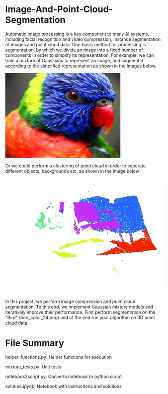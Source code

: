 # Image-And-Point-Cloud-Segmentation
Automatic image processing is a key component to many AI systems, including facial recognition and video compression, instance segmentation of images and point cloud data. One basic method for processing is segmentation, by which we divide an image into a fixed number of components in order to simplify its representation. For example, we can train a mixture of Gaussians to represent an image, and segment it according to the simplified representation as shown in the images below.

![Bird](images/bird_color_24.png)

Or we could perform a clustering of point cloud in order to separate different objects, backgrounds etc, as shown in the image below

![PC](images/pcd_clustered.gif)

In this project, we perform image compression and point cloud segmentation. To this end, we implement Gaussian mixture models and iteratively improve their performance. First perform segmentation on the "Bird" (bird_color_24.png) and at the end run your algorithm on 3D point cloud data.

# File Summary

helper_functions.py: Helper functions for execution

mixture_tests.py: Unit tests

notebook2script.py: Converts notebook to python script

solution.ipynb: Notebook with instructions and solutions
